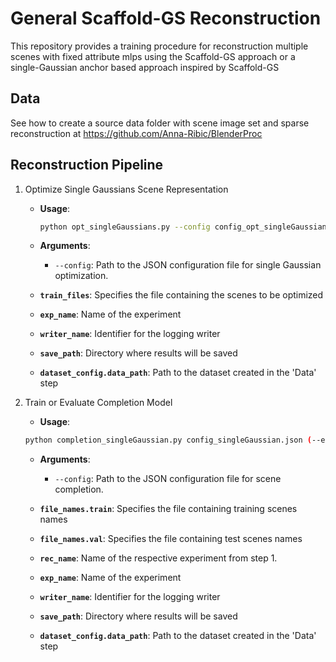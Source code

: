 
# General Scaffold-GS Reconstruction

This repository provides a training procedure for reconstruction multiple scenes with fixed attribute mlps using the Scaffold-GS approach or a single-Gaussian anchor based approach inspired by Scaffold-GS

## Data
See how to create a source data folder with scene image set and sparse reconstruction at https://github.com/Anna-Ribic/BlenderProc

## Reconstruction Pipeline

1. Optimize Single Gaussians Scene Representation
   - **Usage**:
     ```bash
     python opt_singleGaussians.py --config config_opt_singleGaussians.json
     ```
   - **Arguments**:
     - `--config`: Path to the JSON configuration file for single Gaussian optimization.
    
    - **`train_files`**: Specifies the file containing the scenes to be optimized
    - **`exp_name`**: Name of the experiment
    - **`writer_name`**: Identifier for the logging writer
    - **`save_path`**: Directory where results will be saved
    - **`dataset_config.data_path`**: Path to the dataset created in the 'Data' step
  

2. Train or Evaluate Completion Model
    - **Usage**:
     ```bash
     python completion_singleGaussian.py config_singleGaussian.json (--evaluate)
     ```
   - **Arguments**:
     - `--config`: Path to the JSON configuration file for scene completion.
   
    - **`file_names.train`**: Specifies the file containing training scenes names
    - **`file_names.val`**: Specifies the file containing test scenes names
    - **`rec_name`**: Name of the respective experiment from step 1.
    - **`exp_name`**: Name of the experiment
    - **`writer_name`**: Identifier for the logging writer
    - **`save_path`**: Directory where results will be saved
    - **`dataset_config.data_path`**: Path to the dataset created in the 'Data' step
    

     
    



     


    

